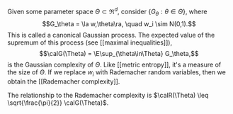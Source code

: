 Given some parameter space $\Theta\subset\Re^d$, consider $\{G_\theta: \theta\in\Theta\}$, where 
$$G_\theta = \la w,\theta\ra, \quad w_i \sim N(0,1).$$
This is called a canonical Gaussian process. The expected value of the supremum of this process (see [[maximal inequalities]]), 
$$\calG(\Theta) = \E\sup_{\theta\in\Theta} G_\theta,$$
is the Gaussian complexity of $\Theta$. Like [[metric entropy]], it's a measure of the size of $\Theta$. If we replace $w_i$ with Rademacher random variables, then we obtain the [[Rademacher complexity]]. 

The relationship to the Rademacher complexity is $\calR(\Theta) \leq \sqrt{\frac{\pi}{2}} \calG(\Theta)$. 